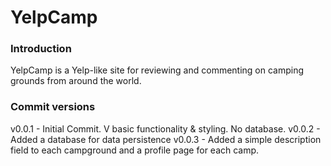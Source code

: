 # YelpCamp

### Introduction
YelpCamp is a Yelp-like site for reviewing and commenting on camping grounds from around the world.

### Commit versions
v0.0.1 - Initial Commit. V basic functionality & styling. No database.
v0.0.2 - Added a database for data persistence
v0.0.3 - Added a simple description field to each campground and a profile page for each camp.